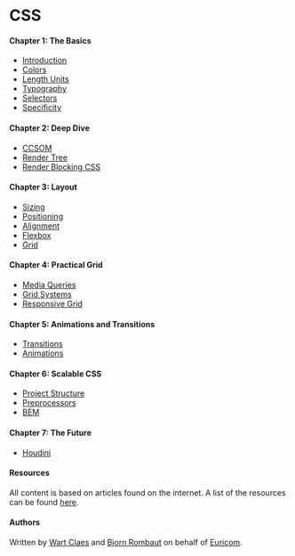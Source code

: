 <!-- <img src="./docs/mjr.png"> -->

# CSS

#### Chapter 1: The Basics

- [Introduction](docs/Chapter-1--The-Basics/1.1-Introduction.md)
- [Colors](docs/Chapter-1--The-Basics/1.2-Colors.md)
- [Length Units](docs/Chapter-1--The-Basics/1.3-Length-Units.md)
- [Typography](docs/Chapter-1--The-Basics/1.4-Typography.md)
- [Selectors](docs/Chapter-1--The-Basics/1.5-Selectors.md)
- [Specificity](docs/Chapter-1--The-Basics/1.6-Specificity.md)

#### Chapter 2: Deep Dive

- [CCSOM](docs/Chapter-2--Deep-Dive/2.1-DOM-and-CSSOM.md)
- [Render Tree](docs/Chapter-2--Deep-Dive/2.2-Render-Tree.md)
- [Render Blocking CSS](docs/Chapter-2--Deep-Dive/2.3-Render-Blocking-CSS.md)

#### Chapter 3: Layout

- [Sizing](docs/Chapter-3--Layout/3.1-Sizing.md)
- [Positioning](docs/Chapter-3--Layout/3.2-Positioning.md)
- [Alignment](docs/Chapter-3--Layout/3.3-Alignment.md)
- [Flexbox](docs/Chapter-3--Layout/3.4-Flexbox.md)
- [Grid](docs/Chapter-3--Layout/3.5-Grid.md)

#### Chapter 4: Practical Grid

- [Media Queries](docs/Chapter-4--Practical-Grids/4.1-Media-Queries.md)
- [Grid Systems](docs/Chapter-4--Practical-Grids/4.2-Grid-Systems.md)
- [Responsive Grid](docs/Chapter-4--Practical-Grids/4.3-Responsive-Grid.md)

#### Chapter 5: Animations and Transitions

- [Transitions](docs/Chapter-5--Animations-and-Transitions/5.1-Transitions.md)
- [Animations](docs/Chapter-5--Animations-and-Transitions/5.2-Animations.md)

#### Chapter 6: Scalable CSS

- [Project Structure](docs/Chapter-6--Scalable-CSS/6.1-Project-Structure.md)
- [Preprocessors](docs/Chapter-6--Scalable-CSS/6.2-Preprocessors.md)
- [BEM](docs/Chapter-6--Scalable-CSS/6.3-BEM.md)

#### Chapter 7: The Future

- [Houdini](docs/Chapter-7-The-Future/7.1-Houdini.md)

#### Resources

All content is based on articles found on the internet. A list of the resources can be found [here](./docs/resources.md).

#### Authors

Written by [Wart Claes](https://github.com/WartClaes) and [Bjorn Rombaut](https://github.com/bjornrombaut) on behalf of [Euricom](http://www.euri.com).
